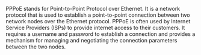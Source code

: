 PPPoE stands for Point-to-Point Protocol over Ethernet. It is a network protocol that is used to establish a point-to-point connection between two network nodes over the Ethernet protocol. PPPoE is often used by Internet Service Providers (ISPs) to provide internet access to their customers. It requires a username and password to establish a connection and provides a mechanism for managing and negotiating the connection parameters between the two nodes.
